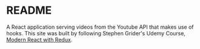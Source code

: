 # README

A React application serving videos from the Youtube API that makes use of hooks. This site was built by following Stephen Grider's Udemy Course, [Modern React with Redux](https://www.udemy.com/course/react-redux/).